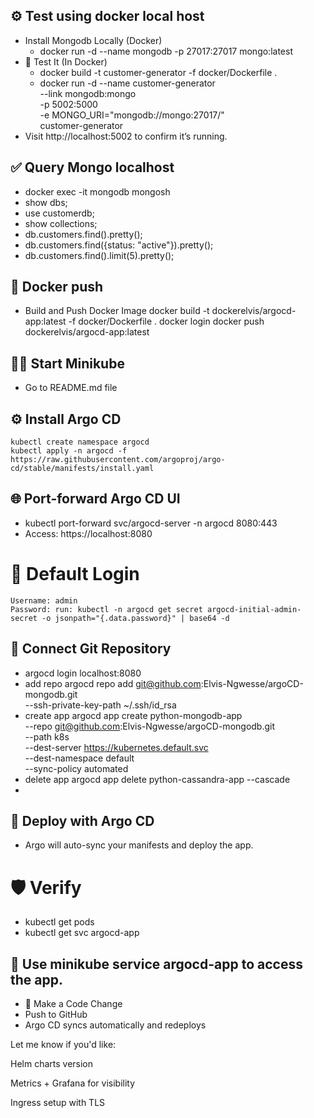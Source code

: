 
## ⚙️ Test using docker local host
- Install Mongodb Locally (Docker)
    - docker run -d --name mongodb -p 27017:27017 mongo:latest
- 🐳 Test It (In Docker)
     - docker build -t customer-generator -f docker/Dockerfile .
     - docker run -d --name customer-generator \
       --link mongodb:mongo \
       -p 5002:5000 \
       -e MONGO_URI="mongodb://mongo:27017/" \
       customer-generator
- Visit http://localhost:5002 to confirm it’s running.

## ✅ Query Mongo localhost
- docker exec -it mongodb mongosh
- show dbs;
- use customerdb;
- show collections;
- db.customers.find().pretty();
- db.customers.find({status: "active"}).pretty();
- db.customers.find().limit(5).pretty();

## 📖 Docker push
- Build and Push Docker Image
    docker build -t dockerelvis/argocd-app:latest -f docker/Dockerfile .
    docker login
    docker push dockerelvis/argocd-app:latest

## 👨‍🏫  Start Minikube
- Go to README.md file

## ⚙️  Install Argo CD
    kubectl create namespace argocd
    kubectl apply -n argocd -f https://raw.githubusercontent.com/argoproj/argo-cd/stable/manifests/install.yaml

## 🌐 Port-forward Argo CD UI
- kubectl port-forward svc/argocd-server -n argocd 8080:443
- Access: https://localhost:8080
# 🔑 Default Login
    Username: admin
    Password: run: kubectl -n argocd get secret argocd-initial-admin-secret -o jsonpath="{.data.password}" | base64 -d

## 🔗 Connect Git Repository
- argocd login localhost:8080
- add repo
  argocd repo add git@github.com:Elvis-Ngwesse/argoCD-mongodb.git \
  --ssh-private-key-path ~/.ssh/id_rsa
- create app
  argocd app create python-mongodb-app \
  --repo git@github.com:Elvis-Ngwesse/argoCD-mongodb.git \
  --path k8s \
  --dest-server https://kubernetes.default.svc \
  --dest-namespace default \
  --sync-policy automated
- delete app
  argocd app delete python-cassandra-app --cascade
- 
## 🚀 Deploy with Argo CD
- Argo will auto-sync your manifests and deploy the app.
# 🛡️ Verify
- kubectl get pods
- kubectl get svc argocd-app

## 🔑 Use minikube service argocd-app to access the app.
- 🔄 Make a Code Change
- Push to GitHub
- Argo CD syncs automatically and redeploys

Let me know if you'd like:

Helm charts version

Metrics + Grafana for visibility

Ingress setup with TLS
